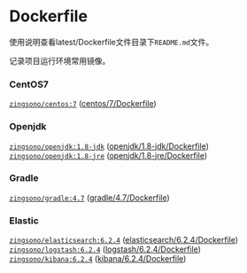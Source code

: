Dockerfile
====

使用说明查看latest/Dockerfile文件目录下`README.md`文件。  

记录项目运行环境常用镜像。

### CentOS7
[`zingsono/centos:7`](https://hub.docker.com/r/zingsono/centos)   ([centos/7/Dockerfile](https://github.com/zingsono/Docker/tree/master/zingsono/centos/7/Dockerfile))    


### Openjdk
    
[`zingsono/openjdk:1.8-jdk`](https://hub.docker.com/r/zingsono/openjdk)     ([openjdk/1.8-jdk/Dockerfile](https://github.com/zingsono/Docker/tree/master/zingsono/openjdk/1.8-jdk/Dockerfile))     
[`zingsono/openjdk:1.8-jre`](https://hub.docker.com/r/zingsono/openjdk)     ([openjdk/1.8-jre/Dockerfile](https://github.com/zingsono/Docker/tree/master/zingsono/openjdk/1.8-jre/Dockerfile))    

### Gradle

[`zingsono/gradle:4.7`](https://hub.docker.com/r/zingsono/gradle)     ([gradle/4.7/Dockerfile](https://github.com/zingsono/Docker/tree/master/zingsono/gradle/4.7/Dockerfile))    


### Elastic
[`zingsono/elasticsearch:6.2.4`](https://hub.docker.com/r/zingsono/elasticsearch)     ([elasticsearch/6.2.4/Dockerfile](https://github.com/zingsono/Docker/tree/master/zingsono/elasticsearch/6.2.4/Dockerfile))      
[`zingsono/logstash:6.2.4`](https://hub.docker.com/r/zingsono/logstash)              ([logstash/6.2.4/Dockerfile](https://github.com/zingsono/Docker/tree/master/zingsono/logstash/6.2.4/Dockerfile))   
[`zingsono/kibana:6.2.4`](https://hub.docker.com/r/zingsono/kibana)                 ([kibana/6.2.4/Dockerfile](https://github.com/zingsono/Docker/tree/master/zingsono/kibana/6.2.4/Dockerfile))      
    
    


